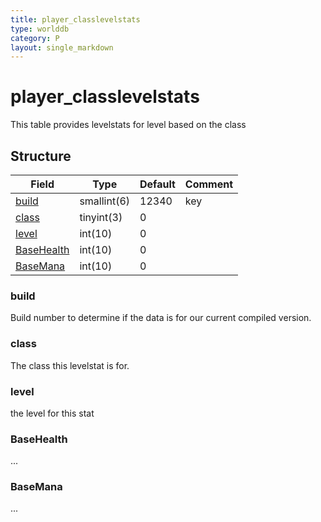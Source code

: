 ```yaml
---
title: player_classlevelstats
type: worlddb
category: P
layout: single_markdown
---
```


# player_classlevelstats
This table provides levelstats for level based on the class

## Structure

Field                               | Type        | Default | Comment        
----------------------------------- | ----------- | ------- | ---------------
[build](#build)                     | smallint(6) | 12340   | key
[class](#class)                     | tinyint(3)  | 0       |                
[level](#level)                     | int(10)     | 0       |                
[BaseHealth](#BaseHealth)           | int(10)     | 0       |                
[BaseMana](#BaseMana)               | int(10)     | 0       |                

### build

Build number to determine if the data is for our current compiled version.

### class

The class this levelstat is for.

### level

the level for this stat

### BaseHealth

...

### BaseMana

...